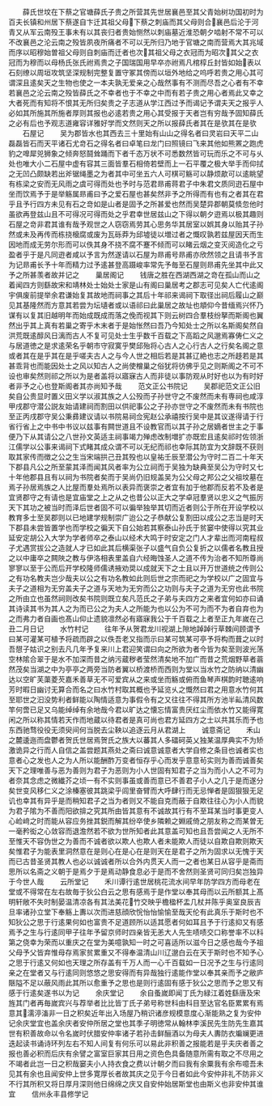 <!-- { "loadSidebar": true } -->
　　薛氏世坟在下蔡之官塘薛氏子贵之所营其先世居襄邑至其父青始树功国初时为百夫长镇和州居下蔡遂自卞迁其祖父母下蔡之刺庙而其父母则合襄邑后沦于河青又从军云南殁王事未有以其丧归者贵始恻然以刺庙墓近淮恐朝夕啮射不常不可以不改襄邑之沦云南之殁皆夙夜所痛者不可以无所归乃地于官塘之南而营焉大其兆域而序以昭穆始曽祖父母则自刺庙而迁者也次其祖父母之衣冠而为昭次其父之衣冠而为穆而以母杨氏张氏祔焉贵之子国瑞国用早卒亦祔焉凡棺椁丘封皆如始表以石刻缭以周垣攻筑坚深规制完整复置守冢其傍而以垣外地给之呜呼若贵之用心其可谓深且逺矣天之生物也使之一本夫孰无爱亲之心哉然事有不测而尽吾之心者有不幸若襄邑之沦云南之殁皆薛氏之不幸者也于不幸之中而有若子贵之用心者焉此又幸之大者死而有知将不恨其无所归矣贵之子志道从学江西过予而谒记予谓夫天之报乎人必如其所施其所施者厚则其报也必逺若贵之用心其受报于天者岂有穷哉予固知薛氏之必有后也予观志道雍容详雅好学而文然则天之所以报薛氏者其在是欤其在是欤
　　石屋记
　　吴为郡皆水也其西去三十里始有山山之得名者曰灵岩曰天平二山磊磊皆石而天平诸石尤竒石之得名者曰卓笔曰龙门曰照镜曰飞来其他如熊罴之跑虎豹之嘷犀兕狮象之倾奔怒鬪耸踊而下者千态万状不可悉数然皆可玩而乐之不可与乆处也唯大小二石屋中虚有容其三面皆羣石相倚若壁而上一石平覆之极大举手而仰拭之无凹凸颇缺若出斧锯绳墨之为者其中可坐五六人可棋可觞可以静烦歊可以逺眺望有栋梁之安而无风雨之虞可得而处也予时与范君昻甫蒋君子中朱君文质同逰石屋中坐而饮焉予于是举觞属昻甫曰予之爱石屋也甚矣然非予之所得而有也有之者其在君乎且予行四方未见有石之竒如是山者是固予之所甚爱也然而吴楚异郡朝莫倐忽他时虽欲再登兹山且不可得况可得而处之乎君幸世居兹山之下得以朝夕逰焉以极其趣则石屋之竒非君其谁有哉予观世之人窃窃焉劳其心思务华其居室以娯其身以贻其子孙然或未及再传而栋挠榱腐或废为瓦砾莽为邱墟徒以増过者之慨叹孰若兹屋因天而生因地而成无劳尔形而可以佚其身不挠不腐不蹇不倾而可以睹云烟之变灭阅造化之亏盈者乎于是凡同逰者咸以予言为然遂请以石屋为昻甫号昻甫亦欣然领之且请书予言为记昻甫长予十年而精力过予逺甚登高蹑峻率常先予毎至石屋则昻甫先坐其中此又予之所甚羡者故并记之
　　巢居阁记
　　钱唐之胜在西湖西湖之竒在孤山而山之着闻四方则繇故宋和靖林处士始处士家是山有阁曰巢居考之郡志可见矣人亡代逺阁宇俱废前提举余君谦始复其故地而祠事之其后十年祁来谒祠下取径出祠后履山之巅见其基隆然而方意其若尝为坛壝者或以语祁曰此巢居之故址也頫仰今昔缅焉兴怀乃谋有以复其旧越明年而始成既成而落之俛而视其下则云树四合羣枝纷拏而斯阁也翼然出乎其上真有若巢之寄乎木末者于是始怅然曰吾乃今知处士之所以名斯阁矣然自洪荒既逺醇风日漓而古人不复可见处士生乎数千百载之下高蹈之风邈焉寡俦仁义之与居道徳之是求逺荣名乎朝市守寂寞乎樊邱殆将心古人之心行古人之行矣名阁之意或者其在是乎其在是乎嗟夫古人之与今人世之相后若是其甚辽絶也志之所趍若是其甚乖背也而能因处士之风以知古人之尚使橧巢之俗犹将彷佛乎见之则斯阁之不可不设也审矣然则祁之所以为是者盖将以寤寐古人而非徒以事防观从时好也以为有时好者非予之心也登斯阁者其亦尚知予哉
　　范文正公书院记
　　吴郡祀范文正公旧矣自公贵显时置义田义学以淑其族之人公殁而子孙世守之不废然而未有専祠也咸淳甲戌郡守潜公説友始请建祠而割田以供祀事公之子孙亦世守之不废然而未有书院也至正丙戌郡守吴公秉彞建议请以书院易祠佥宪赵公承禧按行吴中是其议遂得请于行省行省上之中书中书议以兹事有闗世道且不设教官而以其子孙之居嫡者世主之于事便乃下从其请公之八世孙文英适主祠事竭力殚虑改制増扩亦既宏且逺矣祁时佐领浙江儒学以公事来谒祠下式睹其成众谓不可以无纪而祁也幸际其防宜为文辞既不获则取其家传而徴之公之生当宋端拱己丑其殁也以皇祐壬辰至潜公为守时二百二十年天下郡县凡公之所至蒙其泽而闻其风者率为公立祠而于吴独为缺典至吴公为守时又七十年他郡县且有以祠为书院者矣而于吴尚仍旧规盖吴为公父母之邦公之父祖坟墓在焉子孙居焉族之人比屋而羣处焉所以表异而褒崇之者宜有加于他郡而反若不及者是宜贤郡守之有请也是宜庙堂之上之从之也昔公以正大之学卓冠羣贤以忠义之气振厉天下其功之被当时而泽后世者固不可以徧举独举其切而近者则公于所在开设学校以教育多士至吴郡则以已地建学规制崇广迨公之子恭献公复割田以成公之志当是时天下郡县未尝皆置学也而学校之徧天下自公始若其察泰山孙氏于贫窭中使得以究其业延安定胡公入大学为学者师卒之泰山以经术大鸣于时安定之门人才辈出而河南程叔子尤遇赏拔公之造就人才已如此其后横渠张子以盛气自负公复折之以儒者名教且授之以中庸卒之闗陜之教与伊洛相表里盖自六经晦蚀圣人之道不传为治者不知所尊尚寥寥以至于公而后开学校隆师儒诱掖劝奨以成就天下之士且以开万世道统之传则公之有功名教夫岂少哉夫以公之有功名教如此则后世之宗而祀之为学校以广之固宜与夫子之道相为无穷盖夫子之道与天地为无穷而公之功则与夫子之道为无穷也此书院之所由立也虽然祠则改矣书院则既立矣凡范氏之子弟与夫四方之来者宜何如亦曰诵其诗读其书为其人之为而已公之为夫人之所能为也以公为不可为而不为者自弃也为之而弗力者自画也髙山仰止遗貌凛然必有寤寐我公于千百载之上者至正九年嵗在己丑二月日记
　　水竹村记
　　往年予从贺君龙川视湖上隙地踔踔行草棘间顾谓予曰某可灌某可植予将疏而辟之以佚吾老又指而示曰某可筑某可亭予将构而葺之以时吾憇子姑识之别去凡几年予复来川上君迎笑谓曰向之所欲为者今皆为矣至则波光荡空林隂合翠于是水不加深而昔之纳污蔵秽者莹然清矣地不加广而昔之荒烟野草者蓊然茂矣当湖之中为亭亭之两旁当防者翼以桥渡桥而西则为堂以当水竹之防纳以清幽达以空旷芙蕖菱芡嘉禾善草无不可爱宾从之来或坐而觞或俯而鱼琴声棋韵时聴逺响芳时暇日幽讨无算合而名之曰水竹村取其概也予延览乆之慨然曰君之用意水竹何其至耶世之汩没势利者鲜能以陶情适意为事假令有之又往往不得其所方池半畆清风数竿何啻已足又乌能绰绰有余地哉今君以旷达之懐忘情富贵厌红尘而依水竹又能得寛闲之所以称其情若天作而地蔵以待君者是真可尚也君方延四方之士以共其乐而予也东西驰骛役役无须臾间何当脱去尘鞅以追逐云月从君湖上
　　诚意斋记
　　禾山之麓逶迤而盘鬱者贺氏世居焉贺氏之族大以蕃其人多礌砢英乂独某温厚典实不为矫激诡异之行而人自信之盖尝题其燕处之斋曰诚意诚意者大学自修之条目也诚者实也意者心之发也人之为人所以能酬酢万变者恒存乎心而发乎意意茍实则为善而诚善矣天下之理唯善与恶为善则为君子为恶则为小人世固有知君子之当为而小人之不可为者奈其念虑之微纎芥之顷一有不实则事虽或善而意已不善君子小人之几于是而遂分矣世变风移仁义之涂榛塞彼其跳梁乎闾里奋臂而大呼肆行而无忌惮者是固狠狠无足讥也幸其有异乎是而稍知君子之当为者则又不能自克而蔽于自欺往往心为小人而貌为君子隂为不善而阳欲揜之究其所由皆其意有不诚故其行有不至耳某当时事更变人心崄﨑之时而能从容应务挫其鋭而解其纷卒使乡隣赖之婣戚倚之朋友称之而某曽无一毫矜衒之心敛容而退澹然若不欲为世所知者此其意盖可知也且吾尝闻之人无所不至惟天不容伪世之为善而不诚者欲以欺人也欺人者未能欺人而徒以自欺自欺则欺天矣惟君子为能表里洞然意在是则心在是心在是则天在是君子之所为固求以无愧于天而已古昔圣贤其教人也必以诚诚者所以合外内贯天人而一之者也某日从容乎是斋而思所以名斋之义朝于是焉夕于是焉动静食息必于是而不舍然则圣贤可同归矣岂独异于今世人哉
　　云所堂记
　　禾川谭行逺世居桃花流水间早年防学四方而母老在堂或不得常在左右故毎于狄公白云之思有感焉于是作堂以奉其母而以云所额其上髙明轩敞不失时制晏温清凉各有其法美花竹交映乎檐楹杯盂几杖并陈乎奥室良辰吉旦率诸孙立堂下奉觞上夀以次而进慈顔欣恱怡怡愉愉至哉天伦有此真乐于斯时也不知狄公之思于行逺果何如也富贵不足道顾所以适其愿者何如耳且予于行逺抑又有感焉予之生与行逺同甲子往年予留京师时四亲皆无恙大人先生啧啧交口称誉率不以科第之侥幸为荣而以重庆之在堂为美噫孰知一时之可喜适所以滋今日之感也哉今予祖父母予父皆弃惟母存焉家贫累重又不得奉温清山川辽邈白云在天于斯时也不知予心之思于行逺又何如也天理之所存盖有千万人而一心千百载如一日况予之生与行逺同亲之在堂者又与行逺同则悠悠之思安得而有异哉独行逺能作堂以奉其亲而予之敝庐陿隘不足以蔽风雨此其所以愈重予之思也是则行逺固有感于狄公之思而予之思又有感于行逺矣遂书以为记
　　余庆堂记
　　余自蚤嵗即闻丁氏为緑江着姓繇唐及宋旌其门者再毎嵗宾兴与荐举者比比皆丁氏子弟号称世科由科目至达官名臣累累有焉意其濡渟滀非一日之积矣近年出入场屋乃稍识诸彦规模意度心渐能熟之复为安仲记余庆堂宜也盖余庆者安仲所居之堂也其季子明徳常从翰林李溪民先生防先生嘉其世有积善故命以令名嵗时伏腊安仲率诸子若孙击鲜酾酒以为母夫人夀防衣斒斓更进迭起读书诵诗环列左右不知人间复有何乐可以易此非积善之报能若是乎夫庆者善之报也善必积而后庆有余譬之富室巨家其日用之资色色具备随意所需有取之不尽用之不竭者此岂一日之积哉窭夫小人持衣食之费以计朝夕而曰我有余粟我有余布噫吾未见其有余也且闻安仲上世多寛厚长者故其庆之见于今日者如此今安仲非礼不防非义不行其所积又将日厚月深则他日绵绵之庆又自安仲始居斯堂也由斯义也非安仲其谁宜
　　信州永丰县修学记
